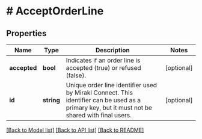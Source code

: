 # # AcceptOrderLine

## Properties

Name | Type | Description | Notes
------------ | ------------- | ------------- | -------------
**accepted** | **bool** | Indicates if an order line is accepted (true) or refused (false). | [optional]
**id** | **string** | Unique order line identifier used by Mirakl Connect. This identifier can be used as a primary key, but it must not be shared with final users. | [optional]

[[Back to Model list]](../../README.md#models) [[Back to API list]](../../README.md#endpoints) [[Back to README]](../../README.md)
